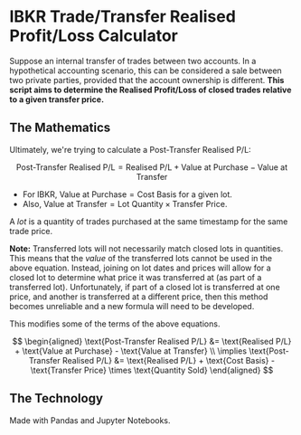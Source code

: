 # IBKR Trade/Transfer Realised Profit/Loss Calculator

Suppose an internal transfer of trades between two accounts. 
In a hypothetical accounting scenario, this can be considered a sale between two private parties, provided that the account ownership is different.
**This script aims to determine the Realised Profit/Loss of closed trades relative to a given transfer price.**

## The Mathematics

Ultimately, we're trying to calculate a Post-Transfer Realised P/L:

$$
 \text{Post-Transfer Realised P/L} = \text{Realised P/L} + \text{Value at Purchase} - \text{Value at Transfer}
$$

- For IBKR, $\text{Value at Purchase} = \text{Cost Basis}$ for a given lot. 
- Also, $\text{Value at Transfer} = \text{Lot Quantity} \times \text{Transfer Price}$.

A *lot* is a quantity of trades purchased at the same timestamp for the same trade price.

**Note:** Transferred lots will not necessarily match closed lots in quantities. 
This means that the *value* of the transferred lots cannot be used in the above equation. 
Instead, joining on lot dates and prices will allow for a closed lot to determine what price it was transferred at (as part of a transferred lot).
Unfortunately, if part of a closed lot is transferred at one price, and another is transferred at a different price, then this method becomes unreliable and a new formula will need to be developed.

This modifies some of the terms of the above equations.

$$
\begin{aligned}
\text{Post-Transfer Realised P/L} &= \text{Realised P/L} + \text{Value at Purchase} - \text{Value at Transfer} \\
\implies \text{Post-Transfer Realised P/L} &= \text{Realised P/L} + \text{Cost Basis} - \text{Transfer Price} \times \text{Quantity Sold}
\end{aligned}
$$

## The Technology

Made with Pandas and Jupyter Notebooks.
